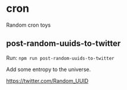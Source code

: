 # cron
Random cron toys

## post-random-uuids-to-twitter

Run: `npm run post-random-uuids-to-twitter`

Add some entropy to the universe.

https://twitter.com/Random_UUID
